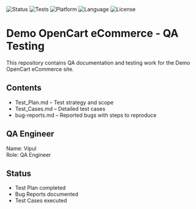 
![Status](https://img.shields.io/badge/status-in%20progress-yellow)
![Tests](https://img.shields.io/badge/tests-manual-blue)
![Platform](https://img.shields.io/badge/platform-OpenCart-green)
![Language](https://img.shields.io/badge/docs-Markdown-lightgrey)
![License](https://img.shields.io/badge/license-MIT-brightgreen)


# Demo OpenCart eCommerce - QA Testing

This repository contains QA documentation and testing work for the Demo OpenCart eCommerce site.  

## Contents
- Test_Plan.md – Test strategy and scope  
- Test_Cases.md – Detailed test cases  
- bug-reports.md – Reported bugs with steps to reproduce  

  

## QA Engineer
Name: Vipul  
Role: QA Engineer  

## Status
- Test Plan completed  
- Bug Reports documented  
- Test Cases executed  

